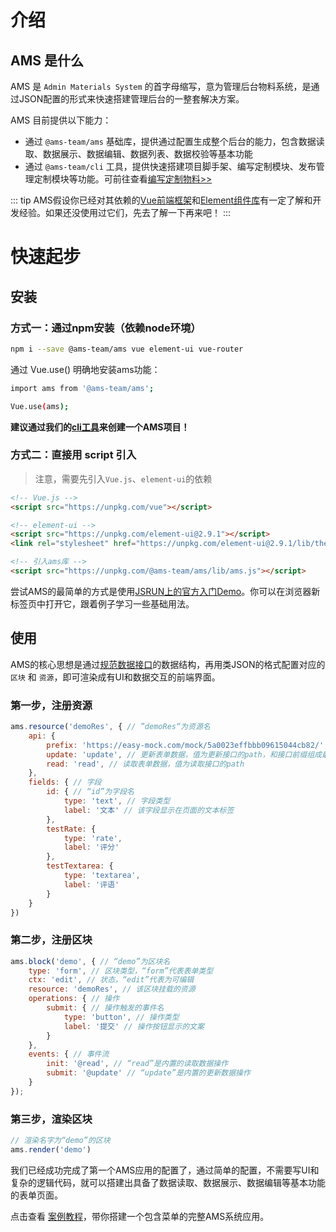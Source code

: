 # 介绍

## AMS 是什么

AMS 是 `Admin Materials System` 的首字母缩写，意为管理后台物料系统，是通过JSON配置的形式来快速搭建管理后台的一整套解决方案。

AMS 目前提供以下能力：

- 通过 `@ams-team/ams` 基础库，提供通过配置生成整个后台的能力，包含数据读取、数据展示、数据编辑、数据列表、数据校验等基本功能
- 通过 `@ams-team/cli` 工具，提供快速搭建项目脚手架、编写定制模块、发布管理定制模块等功能。可前往查看[编写定制物料>>](/api/custom.md)

::: tip
AMS假设你已经对其依赖的[Vue前端框架](https://cn.vuejs.org/v2/guide/)和[Element组件库](https://element.eleme.cn/#/zh-CN)有一定了解和开发经验。如果还没使用过它们，先去了解一下再来吧！
:::

# 快速起步

## 安装

### 方式一：通过npm安装（依赖node环境）

```sh
npm i --save @ams-team/ams vue element-ui vue-router
```

通过 Vue.use() 明确地安装ams功能：

```sh
import ams from '@ams-team/ams';

Vue.use(ams);
```

**建议通过我们的[cli工具](/api/cli.html)来创建一个AMS项目！**

### 方式二：直接用 script 引入

> 注意，需要先引入`Vue.js`、`element-ui`的依赖


```html
<!-- Vue.js -->
<script src="https://unpkg.com/vue"></script>

<!-- element-ui -->
<script src="https://unpkg.com/element-ui@2.9.1"></script>
<link rel="stylesheet" href="https://unpkg.com/element-ui@2.9.1/lib/theme-chalk/index.css"/>

<!-- 引入ams库 -->
<script src="https://unpkg.com/@ams-team/ams/lib/ams.js"></script>
```

尝试AMS的最简单的方式是使用[JSRUN上的官方入门Demo](http://jsrun.net/sehKp/edit?utm_source=website)。你可以在浏览器新标签页中打开它，跟着例子学习一些基础用法。

## 使用

AMS的核心思想是通过[规范数据接口](/api/api.html#read：读取单条数据)的数据结构，再用类JSON的格式配置对应的 `区块` 和 `资源`，即可渲染成有UI和数据交互的前端界面。

### 第一步，注册资源

```javascript
ams.resource('demoRes', { // ”demoRes“为资源名
    api: {
        prefix: 'https://easy-mock.com/mock/5a0023effbbb09615044cb82/', // 接口前缀
        update: 'update', // 更新表单数据，值为更新接口的path，和接口前缀组成最终请求的url
        read: 'read', // 读取表单数据，值为读取接口的path
    },
    fields: { // 字段
        id: { // “id”为字段名
            type: 'text', // 字段类型
            label: '文本' // 该字段显示在页面的文本标签
        },
        testRate: {
            type: 'rate',
            label: '评分'
        },
        testTextarea: {
            type: 'textarea',
            label: '评语'
        }
    }
})
```

### 第二步，注册区块


```javascript
ams.block('demo', { // “demo”为区块名
    type: 'form', // 区块类型，“form”代表表单类型
    ctx: 'edit', // 状态，“edit”代表为可编辑
    resource: 'demoRes', // 该区块挂载的资源
    operations: { // 操作
        submit: { // 操作触发的事件名
            type: 'button', // 操作类型
            label: '提交' // 操作按钮显示的文案
        }
    },
    events: { // 事件流
        init: '@read', // “read”是内置的读取数据操作
        submit: '@update' // “update”是内置的更新数据操作
    }
});
```

### 第三步，渲染区块

```javascript
// 渲染名字为“demo”的区块
ams.render('demo')
```
<ClientOnly>
<demo-start blockName="quickStart" />
</ClientOnly>

我们已经成功完成了第一个AMS应用的配置了，通过简单的配置，不需要写UI和复杂的逻辑代码，就可以搭建出具备了数据读取、数据展示、数据编辑等基本功能的表单页面。

点击查看 [案例教程](/api/demo.html)，带你搭建一个包含菜单的完整AMS系统应用。